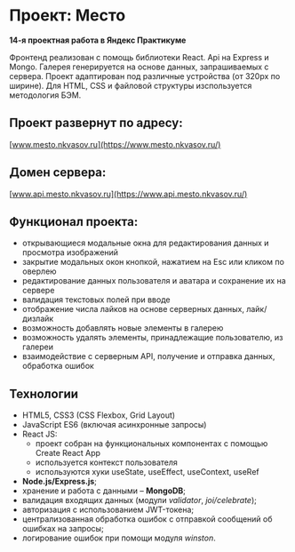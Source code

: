 # Проект: Место
**14-я проектная работа в Яндекс Практикуме**

Фронтенд реализован с помощь библиотеки React.
Api на Express и Mongo.
Галерея генерируется на основе данных, запрашиваемых с сервера.
Проект адаптирован под различные устройства (от 320px по ширине).
Для HTML, CSS и файловой структуры изспользуется методология БЭМ.

## Проект развернут по адресу:
[www.mesto.nkvasov.ru](https://www.mesto.nkvasov.ru/)

## Домен сервера:
[www.api.mesto.nkvasov.ru](https://www.api.mesto.nkvasov.ru/)


## Функционал проекта:
* открывающиеся модальные окна для  редактирования данных и просмотра изображений
* закрытие модальных окон кнопкой, нажатием на Esc или кликом по оверлею
* редактирование данных пользователя и аватара и сохранение их на сервере
* валидация текстовых полей при вводе
* отображение числа лайков на основе серверных данных, лайк/дизлайк
* возможность добавлять новые элементы в галерею
* возможность удалять элементы, принадлежащие пользователю, из галереи
* взаимодействие с серверным API, получение и отправка данных, обработка ошибок

## Технологии
* HTML5, CSS3 (CSS Flexbox, Grid Layout)
* JavaScript ES6 (включая асинхронные запросы)
* React JS:
    - проект собран на функциональных компонентах с помощью Create React App
    - используется контекст пользователя
    - используются хуки useState, useEffect, useContext, useRef
* **Node.js/Express.js**;
* хранение и работа с данными – **MongoDB**;
* валидация входящих данных (модули *validator*, *joi/celebrate*);
* авторизация с использованием JWT-токена; 
* централизованная обработка ошибок с отправкой сообщений об ошибках на запросы;
* логирование ошибок при помощи модуля *winston*.